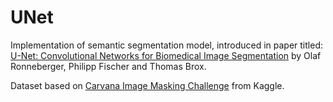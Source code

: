 # UNet
Implementation of semantic segmentation model, introduced in paper titled: [U-Net: Convolutional Networks for Biomedical Image Segmentation](https://arxiv.org/abs/1505.04597) by Olaf Ronneberger, Philipp Fischer and Thomas Brox.

Dataset based on [Carvana Image Masking Challenge](https://www.kaggle.com/c/carvana-image-masking-challenge) from Kaggle.
